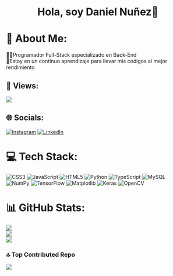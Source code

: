 <div align="center">
<h1 align="center">Hola, soy Daniel Nuñez👋</h1>
</div>


# 💫 About Me:
👨‍💻Programador Full-Stack especializado en Back-End <br>📖Estoy en un continuo aprendizaje para llevar mis codigos al mejor rendimiento <br>


## 🔎 Views:
[![](https://visitcount.itsvg.in/api?id=daniel234423&icon=0&color=10)](https://visitcount.itsvg.in)


## 🌐 Socials:
[![Instagram](https://img.shields.io/badge/Instagram-%23E4405F.svg?logo=Instagram&logoColor=white)](https://instagram.com/daniel_antonio230130) [![LinkedIn](https://img.shields.io/badge/LinkedIn-%230077B5.svg?logo=linkedin&logoColor=white)](https://www.linkedin.com/in/daniel-nu%C3%B1ez-07422728b/?utm_source=share&utm_campaign=share_via&utm_content=profile&utm_medium=android_app) 

# 💻 Tech Stack:
![CSS3](https://img.shields.io/badge/css3-%231572B6.svg?style=for-the-badge&logo=css3&logoColor=white) ![JavaScript](https://img.shields.io/badge/javascript-%23323330.svg?style=for-the-badge&logo=javascript&logoColor=%23F7DF1E) ![HTML5](https://img.shields.io/badge/html5-%23E34F26.svg?style=for-the-badge&logo=html5&logoColor=white) ![Python](https://img.shields.io/badge/python-3670A0?style=for-the-badge&logo=python&logoColor=ffdd54) ![TypeScript](https://img.shields.io/badge/typescript-%23007ACC.svg?style=for-the-badge&logo=typescript&logoColor=white) ![MySQL](https://img.shields.io/badge/mysql-4479A1.svg?style=for-the-badge&logo=mysql&logoColor=white) ![NumPy](https://img.shields.io/badge/numpy-%23013243.svg?style=for-the-badge&logo=numpy&logoColor=white) ![TensorFlow](https://img.shields.io/badge/TensorFlow-%23FF6F00.svg?style=for-the-badge&logo=TensorFlow&logoColor=white) ![Matplotlib](https://img.shields.io/badge/Matplotlib-%23ffffff.svg?style=for-the-badge&logo=Matplotlib&logoColor=black) ![Keras](https://img.shields.io/badge/Keras-%23D00000.svg?style=for-the-badge&logo=Keras&logoColor=white) ![OpenCV](https://img.shields.io/badge/opencv-%23white.svg?style=for-the-badge&logo=opencv&logoColor=white)
# 📊 GitHub Stats:
![](https://github-readme-stats.vercel.app/api?username=daniel234423&theme=dracula&hide_border=false&include_all_commits=true&count_private=true)<br/>
![](https://github-readme-streak-stats.herokuapp.com/?user=daniel234423&theme=dracula&hide_border=false)<br/>
![](https://github-readme-stats.vercel.app/api/top-langs/?username=daniel234423&theme=dracula&hide_border=false&include_all_commits=true&count_private=true&layout=compact)

### 🔝 Top Contributed Repo
![](https://github-contributor-stats.vercel.app/api?username=daniel234423&limit=5&theme=dracula&combine_all_yearly_contributions=true)



